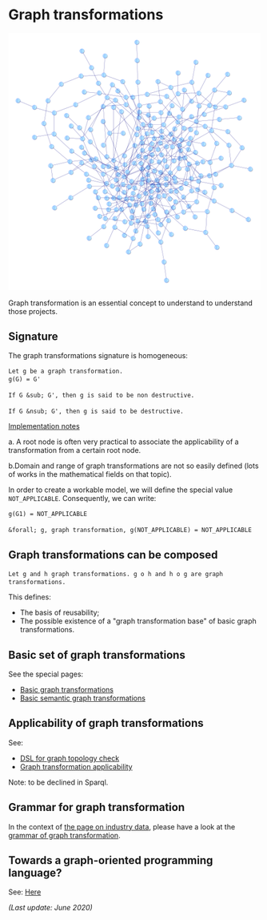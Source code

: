 # Graph transformations

![Graph](../yed/background01-small.png)

Graph transformation is an essential concept to understand to understand those projects.

## Signature

The graph transformations signature is homogeneous:

```
Let g be a graph transformation.
g(G) = G'

If G &sub; G', then g is said to be non destructive.

If G &nsub; G', then g is said to be destructive.
```

<u>Implementation notes</u>

a. A root node is often very practical to associate the applicability of a transformation from a certain root node.

b.Domain and range of graph transformations are not so easily defined (lots of works in the mathematical fields on that topic).

In order to create a workable model, we will define the special value ```NOT_APPLICABLE```. Consequently, we can write:

```
g(G1) = NOT_APPLICABLE

&forall; g, graph transformation, g(NOT_APPLICABLE) = NOT_APPLICABLE
```

## Graph transformations can be composed

```
Let g and h graph transformations. g o h and h o g are graph transformations.
```

This defines:

  * The basis of reusability;
  * The possible existence of a "graph transformation base" of basic graph transformations.

## Basic set of graph transformations

See the special pages:

* [Basic graph transformations](basic-graph-transformations.md)
* [Basic semantic graph transformations](basic-semantic-graph-transformations.md)

## Applicability of graph transformations

See:

  * [DSL for graph topology check](DSL-for-graph-topology-checks.md)
  * [Graph transformation applicability](graph-transformation-applicability.md)

Note: to be declined in Sparql.

## Grammar for graph transformation

In the context of [the page on industry data](industry-data.md "industry data"), please have a look at the [grammar of graph transformation](grammar-graph-transformation.md).

## Towards a graph-oriented programming language?

See: [Here](graph-oriented-pl.md)

*(Last update: June 2020)*